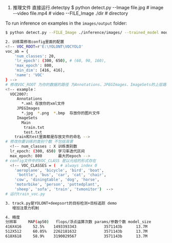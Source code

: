﻿1. 推理文件 直接运行.detectpy
$ python detect.py --Image  file.jpg  # image 
                      --video  file.mp4  # video
                      --FILE_Image ./dir  # directory
      
To run inference on examples in the `images/output` folder:
```bash
$ python detect.py --FILE_Image ./inference/images/ --trained_model model/YOLONT.pth --visual_threshold 0.02

2. 训练需修改config里面的配置
<!-- VOC_ROOT=r'E:\YOLONT\VOCYOLO'
voc_ab = {
    'num_classes': 20,
    'lr_epoch': (300, 650), # (60, 90, 160),
    'max_epoch': 800,
    'min_dim': [416, 416],
    'name': 'VOC'
} -->
# 修改VOC_ROOT 为你的数据的路径 为Annotations、JPEGImages、ImageSets的上层路径，如下所示 VOC2007
<!-- example：
  VOC2007:
     Annotations
       *.xml 存放你的xml文件
     JPEGImages
       *.jpg  *.png  *.bmp  存放你的图片文件
     ImageSets
       Main
        train.txt
        test.txt
    train和test里面都是存放文件的命名 -->
# 修改你要训练的类别个数 不包括背景
  <!-- num_classes : X 训练类别数
  lr_epoch: (300, 650) 学习率迭代区间
  max_epoch: 800       最大的epoch -->
# config文件中的VOC_CLASS 是以元组的形式存在
  <!-- VOC_CLASSES = (  # always index 0
    'aeroplane', 'bicycle', 'bird', 'boat',
     'bottle', 'bus', 'car', 'cat', 'chair',
    'cow', 'diningtable', 'dog', 'horse',
    'motorbike', 'person', 'pottedplant',
    'sheep', 'sofa', 'train', 'tvmonitor')  -->
# 运行train_voc.py

3. track.py是YOLONT+deepsort的目标检测+目标追踪 demo
   增加注意力机制

4. 精度
分辨率     MAP(ap50)   flops/浮点运算次数 params/参数个数 model_size
416X416     52.5%    1493393343            3571143b      13.7M
512X512     60.05%   2262181632            3571143b      13.7M
618X618     58.9%    3190029567            3571143b      13.7M
 

